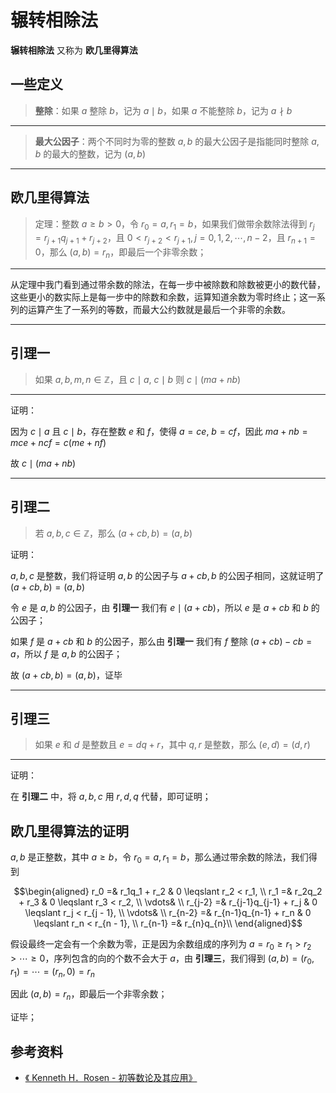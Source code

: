 # 辗转相除法

[annotation]: [id] (b44ab1db-3b9f-480c-9daa-49c88b1204ee)
[annotation]: [status] (public)
[annotation]: [create_time] (2021-09-21 21:24:30)
[annotation]: [category] (数学理论)
[annotation]: [tags] (数论)
[annotation]: [comments] (true)
[annotation]: [url] (http://blog.ccyg.studio/article/b44ab1db-3b9f-480c-9daa-49c88b1204ee)

**辗转相除法** 又称为 **欧几里得算法**

## 一些定义

> **整除**：如果 $a$ 整除 $b$，记为 $a\mid b$，如果 $a$ 不能整除 $b$，记为 $a \nmid b$

---

> **最大公因子**：两个不同时为零的整数 $a, b$ 的最大公因子是指能同时整除 $a, b$ 的最大的整数，记为 $(a, b)$

---

## 欧几里得算法

> 定理：整数 $a \geqslant b > 0$，令 $r_0 = a, r_1 = b$，如果我们做带余数除法得到 $r_j = r_{j + 1} q_{j + 1} + r_{j + 2}$，且 $0 < r_{j + 2} < r_{j + 1}, j = 0, 1, 2, \cdots, n - 2$，且 $r_{n + 1} = 0$，那么 $(a, b) = r_n$，即最后一个非零余数；

---

从定理中我门看到通过带余数的除法，在每一步中被除数和除数被更小的数代替，这些更小的数实际上是每一步中的除数和余数，运算知道余数为零时终止；这一系列的运算产生了一系列的等数，而最大公约数就是最后一个非零的余数。

---

## 引理一

> 如果 $a, b, m, n \in \mathbb{Z}$，且 $c \mid a$, $c \mid b$ 则 $c \mid (ma + nb)$

---

证明：

因为 $c \mid a$ 且 $c \mid b$，存在整数 $e$ 和 $f$，使得 $a = ce$, $b = cf$，因此 $ma + nb = mce + ncf = c(me + nf)$

故 $c \mid (ma + nb)$

---

## 引理二

> 若 $a, b, c \in \mathbb{Z}$，那么 $(a + cb, b) = (a, b)$

证明：

$a, b, c$ 是整数，我们将证明 $a, b$ 的公因子与 $a + cb, b$ 的公因子相同，这就证明了 $(a + cb, b) = (a, b)$

令 $e$ 是 $a, b$ 的公因子，由 **引理一** 我们有 $e\mid (a + cb)$，所以 $e$ 是 $a + cb$ 和 $b$ 的公因子；

如果 $f$ 是 $a + cb$ 和 $b$ 的公因子，那么由 **引理一** 我们有 $f$ 整除 $(a + cb) - cb = a$，所以 $f$ 是 $a, b$ 的公因子；

故 $(a + cb, b) = (a, b)$，证毕

---

## 引理三

> 如果 $e$ 和 $d$ 是整数且 $e = dq + r$，其中 $q,r$ 是整数，那么 $(e, d) = (d, r)$

---

证明：

在 **引理二** 中，将 $a, b, c$ 用 $r, d, q$ 代替，即可证明；


## 欧几里得算法的证明

$a, b$ 是正整数，其中 $a \geqslant b$，令 $r_0 = a, r_1 = b$，那么通过带余数的除法，我们得到

$$\begin{aligned}
r_0 =& r_1q_1 + r_2 & 0 \leqslant r_2 < r_1, \\
r_1 =& r_2q_2 + r_3 & 0 \leqslant r_3 < r_2, \\
\vdots& \\
r_{j-2} =& r_{j-1}q_{j-1} + r_j & 0 \leqslant r_j < r_{j - 1}, \\
\vdots& \\
r_{n-2} =& r_{n-1}q_{n-1} + r_n & 0 \leqslant r_n < r_{n - 1}, \\
r_{n-1} =& r_{n}q_{n}\\
\end{aligned}$$

假设最终一定会有一个余数为零，正是因为余数组成的序列为 $a = r_0 \geqslant r_1 > r_2 > \cdots \geqslant 0$，序列包含的向的个数不会大于 $a$，由 **引理三**，我们得到 $(a, b)=(r_0, r_1)=\cdots=(r_n, 0) = r_n$

因此 $(a, b) = r_n$，即最后一个非零余数；

证毕；

## 参考资料 

- [《 Kenneth H．Rosen - 初等数论及其应用》](https://book.douban.com/subject/3802271/)